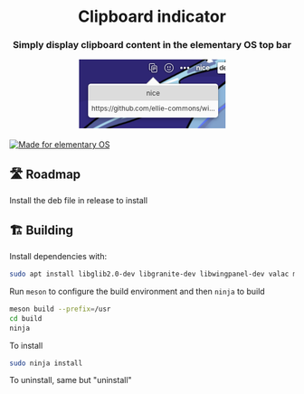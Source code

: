 
<div align="center">
  <h1 align="center">Clipboard indicator</h1>
  <h3 align="center">Simply display clipboard content in the elementary OS top bar</h3>
</div>

<div align="center">
    <span align="center">
        <img class="center" src="data/screenshot.png" alt="Clipboard indicator">
    </span>
</div>
</br>

  <a href="https://elementary.io">
    <img src="https://ellie-commons.github.io/community-badge.svg" alt="Made for elementary OS">
  </a>

## 🛣️ Roadmap

Install the deb file in release to install


## 🏗️ Building

Install dependencies with:

```bash
sudo apt install libglib2.0-dev libgranite-dev libwingpanel-dev valac meson
```

Run `meson` to configure the build environment and then `ninja` to build

```bash
meson build --prefix=/usr
cd build
ninja
```

To install

```bash
sudo ninja install
```

To uninstall, same but "uninstall"